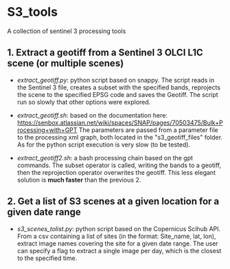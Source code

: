 # S3_tools
A collection of sentinel 3 processing tools

## 1. Extract a geotiff from a Sentinel 3 OLCI L1C scene (or multiple scenes)

+ *extract_geotiff.py*: python script based on snappy. The script reads in the Sentinel 3 file, creates a subset with the specified bands, 
reprojects the scene to the specified EPSG code and saves the Geotiff. The script run so slowly that other options were explored.

+ *extract_geotiff.sh*: based on the documentation here: https://senbox.atlassian.net/wiki/spaces/SNAP/pages/70503475/Bulk+Processing+with+GPT 
The parameters are passed from a parameter file to the processing xml graph, both located in the "s3_geotiff_files" folder. 
As for the python script execution is very slow (to be tested).

+ *extract_geotiff2.sh*: a bash processing chain based on the gpt commands. The subset operator is called, writing the bands to a geotiff, then the reprojection operator overwrites the geotiff. This less elegant solution is __much faster__ than the previous 2. 

## 2. Get a list of S3 scenes at a given location for a given date range

+ *s3_scenes_tolist.py*: python script based on the Copernicus Scihub API. From a csv containing a list of sites (in the format: Site_name, lat, lon), extract image names covering the site for a given date range. The user can specify a flag to extract a single image per day, which is the closest to the specified time.
